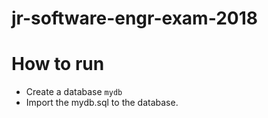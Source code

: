 # jr-software-engr-exam-2018
How to run
===========
* Create a database `mydb`
* Import the mydb.sql to the database.